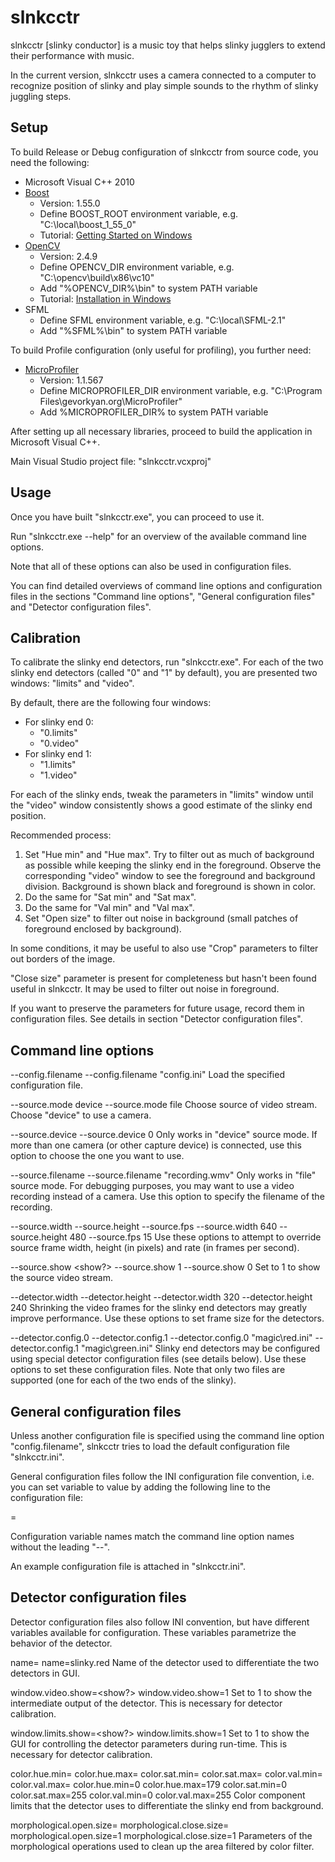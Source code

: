 slnkcctr
========

slnkcctr [slinky conductor] is a music toy that helps slinky jugglers to extend their performance with music.

In the current version, slnkcctr uses a camera connected to a computer to recognize position of slinky
and play simple sounds to the rhythm of slinky juggling steps.

Setup
-----

To build Release or Debug configuration of slnkcctr from source code, you need the following:

* Microsoft Visual C++ 2010
* [Boost](http://www.boost.org/)
    * Version: 1.55.0
    * Define BOOST_ROOT environment variable, e.g. "C:\local\boost_1_55_0"
	* Tutorial: [Getting Started on Windows](http://www.boost.org/doc/libs/1_55_0/more/getting_started/windows.html)
* [OpenCV](http://opencv.org/)
    * Version: 2.4.9
    * Define OPENCV_DIR environment variable, e.g. "C:\opencv\build\x86\vc10"
	* Add "%OPENCV_DIR%\bin" to system PATH variable
	* Tutorial: [Installation in Windows](http://docs.opencv.org/doc/tutorials/introduction/windows_install/windows_install.html#set-the-opencv-enviroment-variable-and-add-it-to-the-systems-path)
* SFML
    * Define SFML environment variable, e.g. "C:\local\SFML-2.1"
	* Add "%SFML%\bin" to system PATH variable

To build Profile configuration (only useful for profiling), you further need:

* [MicroProfiler](https://code.google.com/p/micro-profiler/)
    * Version: 1.1.567
    * Define MICROPROFILER_DIR environment variable, e.g. "C:\Program Files\gevorkyan.org\MicroProfiler"
	* Add %MICROPROFILER_DIR% to system PATH variable

After setting up all necessary libraries, proceed to build the application in Microsoft Visual C++.

Main Visual Studio project file: "slnkcctr.vcxproj"

Usage
-----

Once you have built "slnkcctr.exe", you can proceed to use it.

Run "slnkcctr.exe --help" for an overview of the available command line options.

Note that all of these options can also be used in configuration files.

You can find detailed overviews of command line options and configuration files
in the sections "Command line options", "General configuration files"
and "Detector configuration files".

Calibration
-----------

To calibrate the slinky end detectors, run "slnkcctr.exe".
For each of the two slinky end detectors (called "0" and "1" by default),
you are presented two windows: "limits" and "video".

By default, there are the following four windows:

* For slinky end 0:
    * "0.limits"
    * "0.video"
* For slinky end 1:
    * "1.limits"
	* "1.video"

For each of the slinky ends, tweak the parameters in "limits" window
until the "video" window consistently shows a good estimate of the slinky end position.

Recommended process:

1. Set "Hue min" and "Hue max".
   Try to filter out as much of background as possible while keeping the slinky end in the foreground.
   Observe the corresponding "video" window to see the foreground and background division.
   Background is shown black and foreground is shown in color.
2. Do the same for "Sat min" and "Sat max".
3. Do the same for "Val min" and "Val max".
4. Set "Open size" to filter out noise in background
   (small patches of foreground enclosed by background).

In some conditions, it may be useful to also use "Crop" parameters to filter out borders of the image.

"Close size" parameter is present for completeness but hasn't been found useful in slnkcctr.
It may be used to filter out noise in foreground.

If you want to preserve the parameters for future usage,
record them in configuration files.
See details in section "Detector configuration files".

Command line options
--------------------

--config.filename <filename>
--config.filename "config.ini"
  Load the specified configuration file.

--source.mode device
--source.mode file
  Choose source of video stream. Choose "device" to use a camera.

--source.device <id>
--source.device 0
  Only works in "device" source mode.
  If more than one camera (or other capture device) is connected,
  use this option to choose the one you want to use.

--source.filename <filename>
--source.filename "recording.wmv"
  Only works in "file" source mode.
  For debugging purposes, you may want to use a video recording instead of a camera.
  Use this option to specify the filename of the recording.

--source.width <width>
--source.height <height>
--source.fps <fps>
--source.width 640
--source.height 480
--source.fps 15
  Use these options to attempt to override source frame width, height (in pixels) and rate (in frames per second).

--source.show <show?>
--source.show 1
--source.show 0
  Set to 1 to show the source video stream.

--detector.width <width>
--detector.height <height>
--detector.width 320
--detector.height 240
  Shrinking the video frames for the slinky end detectors may greatly improve performance.
  Use these options to set frame size for the detectors.

--detector.config.0 <filename>
--detector.config.1 <filename>
--detector.config.0 "magic\red.ini"
--detector.config.1 "magic\green.ini"
  Slinky end detectors may be configured using special detector configuration files (see details below).
  Use these options to set these configuration files.
  Note that only two files are supported (one for each of the two ends of the slinky).

General configuration files
---------------------------

Unless another configuration file is specified using the command line option "config.filename",
slnkcctr tries to load the default configuration file "slnkcctr.ini".

General configuration files follow the INI configuration file convention,
i.e. you can set variable <variable> to value <value> by adding the following line to the configuration file:

<variable>=<value>

Configuration variable names match the command line option names without the leading "--".

An example configuration file is attached in "slnkcctr.ini".

Detector configuration files
----------------------------

Detector configuration files also follow INI convention,
but have different variables available for configuration.
These variables parametrize the behavior of the detector.

name=<name>
name=slinky.red
  Name of the detector used to differentiate the two detectors in GUI.

window.video.show=<show?>
window.video.show=1
  Set to 1 to show the intermediate output of the detector.
  This is necessary for detector calibration.

window.limits.show=<show?>
window.limits.show=1
  Set to 1 to show the GUI for controlling the detector parameters during run-time.
  This is necessary for detector calibration.

color.hue.min=<hue min>
color.hue.max=<hue max>
color.sat.min=<saturation min>
color.sat.max=<saturation max>
color.val.min=<value min>
color.val.max=<value max>
color.hue.min=0
color.hue.max=179
color.sat.min=0
color.sat.max=255
color.val.min=0
color.val.max=255
  Color component limits that the detector uses to differentiate the slinky end from background.

morphological.open.size=<open size>
morphological.close.size=<close size>
morphological.open.size=1
morphological.close.size=1
  Parameters of the morphological operations used to clean up the area filtered by color filter.
